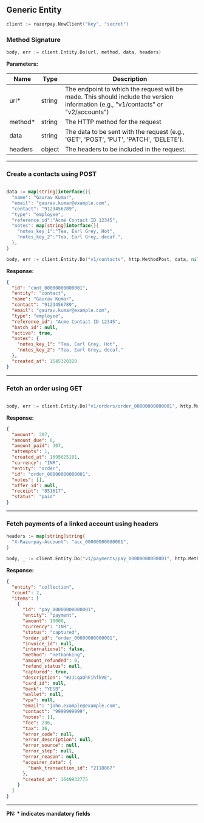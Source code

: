 ## Generic Entity


```go
client := razorpay.NewClient("key", "secret")
```

### Method Signature
```go
body, err := client.Entity.Do(url, method, data, headers)
```    

**Parameters:**

| Name          | Type        | Description                                 |
|---------------|-------------|---------------------------------------------|
| url*          | string      | The endpoint to which the request will be made. This should include the version information (e.g., "v1/contacts" or "v2/accounts")  |
| method*       | string      | The HTTP method for the request |
| data          | string      | The data to be sent with the request (e.g., 'GET', 'POST', 'PUT', 'PATCH', 'DELETE').|
| headers         | object      | The headers to be included in the request. |

-------------------------------------------------------------------------------------------------------

### Create a contacts using POST

```go

data := map[string]interface{}{
  "name": "Gaurav Kumar",
  "email": "gaurav.kumar@example.com",
  "contact": "9123456789",
  "type": "employee",
  "reference_id":"Acme Contact ID 12345",
  "notes": map[string]interface{}{
    "notes_key_1":"Tea, Earl Grey, Hot",
    "notes_key_2":"Tea, Earl Grey… decaf.",
  },
}

body, err := client.Entity.Do("v1/contacts", http.MethodPost, data, nil)
```

**Response:**

```json
{
  "id": "cont_00000000000001",
  "entity": "contact",
  "name": "Gaurav Kumar",
  "contact": "9123456789",
  "email": "gaurav.kumar@example.com",
  "type": "employee",
  "reference_id": "Acme Contact ID 12345",
  "batch_id": null,
  "active": true,
  "notes": {
    "notes_key_1": "Tea, Earl Grey, Hot",
    "notes_key_2": "Tea, Earl Grey… decaf."
  },
  "created_at": 1545320320
}
```

-------------------------------------------------------------------------------------------------------

### Fetch an order using GET

```go

body, err := client.Entity.Do("v1/orders/order_00000000000001", http.MethodGet, nil, nil)
```

**Response:**

```json
{
  "amount": 307,
  "amount_due": 0,
  "amount_paid": 307,
  "attempts": 1,
  "created_at": 1695625101,
  "currency": "INR",
  "entity": "order",
  "id": "order_00000000000001",
  "notes": [],
  "offer_id": null,
  "receipt": "851617",
  "status": "paid"
}
```

-------------------------------------------------------------------------------------------------------

### Fetch payments of a linked account using headers

```go
headers := map[string]string{
  "X-Razorpay-Account": "acc_00000000000001",
}

body, _ := client.Entity.Do("v1/payments/pay_00000000000001", http.MethodGet, nil, headers)
```

**Response:**

```json
{
  "entity": "collection",
  "count": 2,
  "items": [
    {
      "id": "pay_00000000000001",
      "entity": "payment",
      "amount": 10000,
      "currency": "INR",
      "status": "captured",
      "order_id": "order_00000000000001",
      "invoice_id": null,
      "international": false,
      "method": "netbanking",
      "amount_refunded": 0,
      "refund_status": null,
      "captured": true,
      "description": "#JJCqaOhFihfkVE",
      "card_id": null,
      "bank": "YESB",
      "wallet": null,
      "vpa": null,
      "email": "john.example@example.com",
      "contact": "9999999999",
      "notes": [],
      "fee": 236,
      "tax": 36,
      "error_code": null,
      "error_description": null,
      "error_source": null,
      "error_step": null,
      "error_reason": null,
      "acquirer_data": {
        "bank_transaction_id": "2118867"
      },
      "created_at": 1649932775
    }
  ]
}
```

-------------------------------------------------------------------------------------------------------

**PN: * indicates mandatory fields**
<br>
<br>